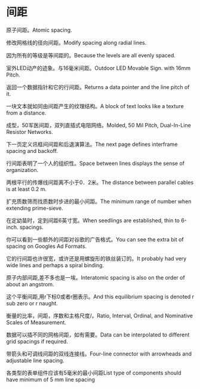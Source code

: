 # 间距

<p><span class="chinese">原子间距。</span><span class="english">Atomic spacing.</span></p>

<p><span class="chinese">修改网格线的径向间距。</span><span class="english">Modify spacing along radial lines.</span></p>

<p><span class="chinese">因为所有的等级是等间距的。</span><span class="english">Because the levels are all evenly spaced.</span></p>

<p><span class="chinese">室外LED动产的迹象。与16毫米间距。</span><span class="english">Outdoor LED Movable Sign. with 16mm Pitch.</span></p>

<p><span class="chinese">返回一个数据指针和它的行间距。</span><span class="english">Returns a data pointer and the line pitch of it.</span></p>

<p><span class="chinese">一块文本就如同由间距产生的纹理结构。</span><span class="english">A block of text looks like a texture from a distance.</span></p>

<p><span class="chinese">成型，50军医间距，双列直插式电阻网络。</span><span class="english">Molded, 50 Mil Pitch, Dual-In-Line Resistor Networks.</span></p>

<p><span class="chinese">下一页定义讯框间间距和后退演算法。</span><span class="english">The next page defines interframe spacing and backoff.</span></p>

<p><span class="chinese">行间距表明了一个人的组织性。</span><span class="english">Space between lines displays the sense of organization.</span></p>

<p><span class="chinese">两根平行的传爆线间距离不小于0．2米。</span><span class="english">The distance between parallel cables is at least 0.2 m.</span></p>

<p><span class="chinese">扩充质数筛而找质数时步进的最小间距。</span><span class="english">The minimum range of number when extending prime-sieve.</span></p>

<p><span class="chinese">在定幼苗时，定到间距6英寸宽。</span><span class="english">When seedlings are established, thin to 6-inch. spacings.</span></p>

<p><span class="chinese">你可以看到一些额外的间距对谷歌的广告格式。</span><span class="english">You can see the extra bit of spacing on Googles Ad Formats.</span></p>

<p><span class="chinese">它的行间距也许很宽，或许还是用螺旋形的铁丝装订的。</span><span class="english">It probably had very wide lines and perhaps a spiral binding.</span></p>

<p><span class="chinese">原子内部间距,差不多也是一埃。</span><span class="english">Interatomic spacing is also on the order of about an angstrom.</span></p>

<p><span class="chinese">这个平衡间距,用r下标0或者r圈表示。</span><span class="english">And this equilibrium spacing is denoted r sub zero or r naught.</span></p>

<p><span class="chinese">衡量的比率，间距，序数和主格尺度/。</span><span class="english">Ratio, Interval, Ordinal, and Nominative Scales of Measurement.</span></p>

<p><span class="chinese">数据可以插不同的网格间距，如有需要。</span><span class="english">Data can be interpolated to different grid spacings if required.</span></p>

<p><span class="chinese">带箭头和可调线间距的双线连接线。</span><span class="english">Four-line connector with arrowheads and adjustable line spacing.</span></p>

<p><span class="chinese">各类型的表单组件应该有5毫米的最小间距</span><span class="english">List type of components should have minimum of 5 mm line spacing</span></p>

